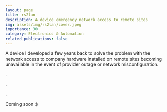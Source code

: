 ```yaml
---
layout: page
title: rs2lan
description: A device emergency network access to remote sites
img: assets/img/rs2lan/cover.jpeg
importance: 30
category: Electronics & Automation
related_publications: false
---
```


A device I developed a few years back to solve the problem with the network
access to company hardware installed on remote sites becoming
unavailable in the event of provider outage or network misconfiguration.

.

.

.

Coming soon :)
